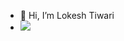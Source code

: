- 👋 Hi, I’m Lokesh Tiwari
- ![](https://komarev.com/ghpvc/?username=LokeshTiwari004&color=dd6387&style=plastic)
<!---
- 👀 I’m interested in ...
- 🌱 I’m currently learning ...
- 💞️ I’m looking to collaborate on ...
- 📫 How to reach me ...
--->

<!---
LokeshTiwari004/LokeshTiwari004 is a ✨ special ✨ repository because its `README.md` (this file) appears on your GitHub profile.
You can click the Preview link to take a look at your changes.
--->
